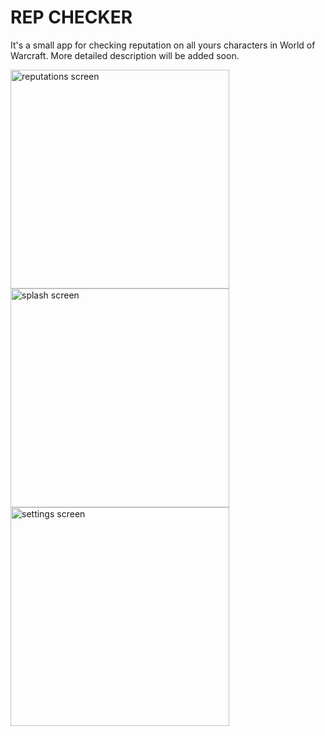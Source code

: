 # REP CHECKER
It's a small app for checking reputation on all yours characters in World of Warcraft. 
More detailed description will be added soon. 

<div>
  <img src="https://i.ibb.co/QF2mc0W/reputations-screen-prototype.png" alt="reputations screen" width="350"/>
  <img src="https://i.ibb.co/1Rmt0mr/splash-screen-prototype.png" alt="splash screen" width="350"/>
  <img src="https://i.ibb.co/DQsPTPv/settings-screen-prototype.png" alt="settings screen" width="350"/>
</div>
